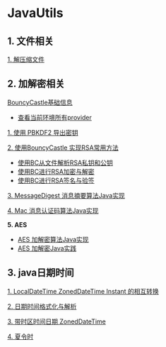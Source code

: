 # JavaUtils

## 1. 文件相关

[1. 解压缩文件](./mdfiles/file/DecompressUtils.md)



## 2. 加解密相关

[BouncyCastle基础信息]()

- [查看当前环境所有provider](.mdfiles/crypto/bc/ListProviders.md)

[1. 使用 PBKDF2 导出密钥](./mdfiles/crypto/PBKDF2.md)

[2. 使用BouncyCastle 实现RSA常用方法](./mdfiles/crypto/RSAUtilsBC.md)

- [使用BC从文件解析RSA私钥和公钥](./mdfiles/crypto/BC_RSA_Key.md)
- [使用BC进行RSA加密与解密](./mdfiles/crypto/BC_RSA_Cipher.md)
- [使用BC进行RSA签名与验签](./mdfiles/crypto/BC_RSA_Signature.md)

[3. MessageDigest 消息摘要算法Java实现](./mdfiles/crypto/Dgst.md)

[4. Mac 消息认证码算法Java实现](./mdfiles/crypto/Mac.md)

**5. AES**

- [AES 加解密算法Java实现](./mdfiles/crypto/AESUtils.md)
- [AES 加解密Java实践](./mdfiles/crypto/AESPractise.md)

## 3. java日期时间

[1. LocalDateTime ZonedDateTime Instant 的相互转换](https://github.com/YoungBear/JavaUtils/blob/master/mdfiles/datetime/ConvertUtils.md)

[2. 日期时间格式化与解析](https://github.com/YoungBear/JavaUtils/blob/master/mdfiles/datetime/FormatterUtils.md)

[3. 带时区时间日期 ZonedDateTime](https://github.com/YoungBear/JavaUtils/blob/master/mdfiles/datetime/ZonedDateTimeUtils.md)

[4. 夏令时](https://github.com/YoungBear/JavaUtils/blob/master/mdfiles/datetime/dst.md)

